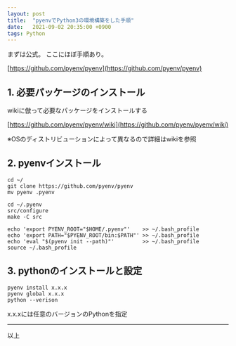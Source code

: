 ```yaml
---
layout: post
title:  "pyenvでPython3の環境構築をした手順"
date:   2021-09-02 20:35:00 +0900
tags: Python
---
```

まずは公式。
ここにほぼ手順あり。

[https://github.com/pyenv/pyenv](https://github.com/pyenv/pyenv)

## 1. 必要パッケージのインストール

wikiに倣って必要なパッケージをインストールする

[https://github.com/pyenv/pyenv/wiki](https://github.com/pyenv/pyenv/wiki)

※OSのディストリビューションによって異なるので詳細はwikiを参照

## 2. pyenvインストール

```
cd ~/
git clone https://github.com/pyenv/pyenv
mv pyenv .pyenv

cd ~/.pyenv
src/configure
make -C src

echo 'export PYENV_ROOT="$HOME/.pyenv"'    >> ~/.bash_profile
echo 'export PATH="$PYENV_ROOT/bin:$PATH"' >> ~/.bash_profile
echo 'eval "$(pyenv init --path)"'         >> ~/.bash_profile
source ~/.bash_profile
```

## 3. pythonのインストールと設定

```
pyenv install x.x.x
pyenv global x.x.x
python --verison
```
x.x.xには任意のバージョンのPythonを指定

---

以上
